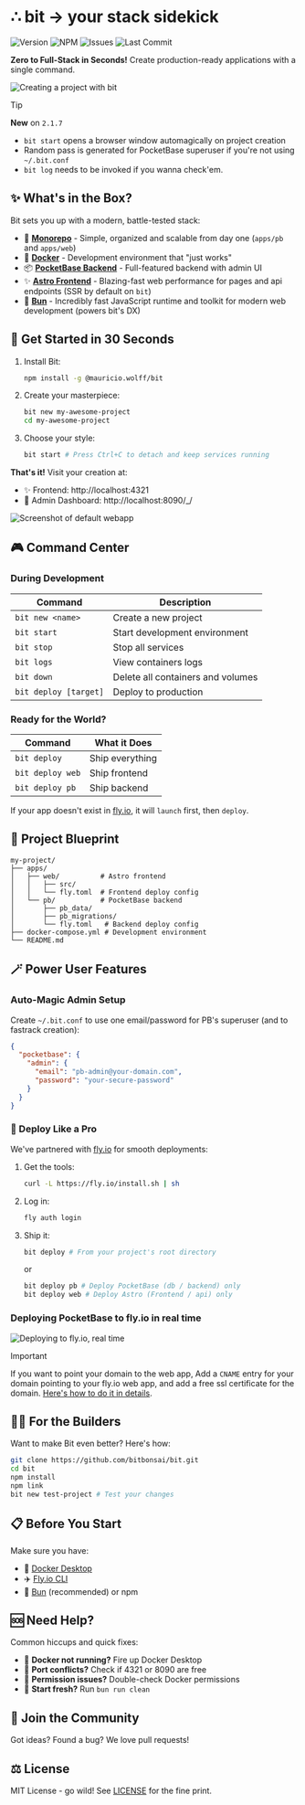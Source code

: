 # ∴ bit → your stack sidekick
![Version](https://img.shields.io/github/package-json/v/bitbonsai/bit?label=version) ![NPM](https://img.shields.io/npm/v/@mauricio.wolff/bit) ![Issues](https://img.shields.io/github/issues/bitbonsai/bit) ![Last Commit](https://img.shields.io/github/last-commit/bitbonsai/bit) 


**Zero to Full-Stack in Seconds!** Create production-ready applications with a single command.

![Creating a project with bit](https://raw.githubusercontent.com/bitbons-ai/bit/refs/heads/main/bit-demo.gif)

> [!TIP]
> **New** on `2.1.7`
> - `bit start` opens a browser window automagically on project creation
> -  Random pass is generated for PocketBase superuser if you're not using `~/.bit.conf`
> - `bit log` needs to be invoked if you wanna check'em.

## ✨ What's in the Box?

Bit sets you up with a modern, battle-tested stack:

- 🌿 **[Monorepo](https://monorepo.tools/)** - Simple, organized and scalable from day one (`apps/pb` and `apps/web`)
- 🐋 **[Docker](https://www.docker.com/)** - Development environment that "just works"
- 📦 **[PocketBase Backend](https://pocketbase.io/)** - Full-featured backend with admin UI
- ✨ **[Astro Frontend](https://astro.build/)** - Blazing-fast web performance for pages and api endpoints (SSR by default on `bit`)
- 🍞 **[Bun](https://bun.sh/)** - Incredibly fast JavaScript runtime and toolkit for modern web development (powers bit's DX)

## 🚀 Get Started in 30 Seconds

1. Install Bit:

   ```bash
   npm install -g @mauricio.wolff/bit
   ```

2. Create your masterpiece:

   ```bash
   bit new my-awesome-project
   cd my-awesome-project
   ```

3. Choose your style:
   ```bash
   bit start # Press Ctrl+C to detach and keep services running
   ```

**That's it!** Visit your creation at:

- ✨ Frontend: http://localhost:4321
- 👔 Admin Dashboard: http://localhost:8090/\_/

![Screenshot of default webapp](https://raw.githubusercontent.com/bitbons-ai/bit/refs/heads/main/bit-web.webp)

## 🎮 Command Center

### During Development

| Command                 | Description                     |
|------------------------|---------------------------------|
| `bit new <name>`       | Create a new project           |
| `bit start`           | Start development environment   |
| `bit stop`            | Stop all services              |
| `bit logs`            | View containers logs              |
| `bit down`            | Delete all containers and volumes    |
| `bit deploy [target]` | Deploy to production           |

### Ready for the World?

| Command          | What it Does    |
| ---------------- | --------------- |
| `bit deploy`     | Ship everything |
| `bit deploy web` | Ship frontend   |
| `bit deploy pb`  | Ship backend    |

If your app doesn't exist in [fly.io](https://fly.io), it will `launch` first, then `deploy`.

## 📐 Project Blueprint

```
my-project/
├── apps/
│   ├── web/          # Astro frontend
│   │   ├── src/
│   │   └── fly.toml  # Frontend deploy config
│   └── pb/           # PocketBase backend
│       ├── pb_data/
│       ├── pb_migrations/
│       └── fly.toml   # Backend deploy config
├── docker-compose.yml # Development environment
└── README.md
```

## 🪄 Power User Features

### Auto-Magic Admin Setup

Create `~/.bit.conf` to use one email/password for PB's superuser (and to fastrack creation):

```json
{
  "pocketbase": {
    "admin": {
      "email": "pb-admin@your-domain.com",
      "password": "your-secure-password"
    }
  }
}
```

### 🚢 Deploy Like a Pro

We've partnered with [fly.io](https://fly.io) for smooth deployments:

1. Get the tools:

   ```bash
   curl -L https://fly.io/install.sh | sh
   ```

2. Log in:

   ```bash
   fly auth login
   ```

3. Ship it:
   ```bash
   bit deploy # From your project's root directory
   ```
   or
   ```bash
   bit deploy pb # Deploy PocketBase (db / backend) only
   bit deploy web # Deploy Astro (Frontend / api) only
   ```

### Deploying PocketBase to fly.io in real time

![Deploying to fly.io, real time](https://raw.githubusercontent.com/bitbons-ai/bit/refs/heads/main/bit-deploy-pb.gif)

> [!IMPORTANT]
> If you want to point your domain to the web app, Add a `CNAME` entry for your domain pointing to your fly.io web app, and add a free ssl certificate for the domain.
> [Here's how to do it in details](https://fly.io/docs/networking/custom-domain/).

## 🧑‍💻 For the Builders

Want to make Bit even better? Here's how:

```bash
git clone https://github.com/bitbonsai/bit.git
cd bit
npm install
npm link
bit new test-project # Test your changes
```

## 📋 Before You Start

Make sure you have:

- 🐋 [Docker Desktop](https://www.docker.com/products/docker-desktop)
- ✈️ [Fly.io CLI](https://fly.io/docs/hands-on/install-flyctl/)
- 🍞 [Bun](https://bun.sh/) (recommended) or npm

## 🆘 Need Help?

Common hiccups and quick fixes:

- 🐋 **Docker not running?** Fire up Docker Desktop
- 🔌 **Port conflicts?** Check if 4321 or 8090 are free
- 🔐 **Permission issues?** Double-check Docker permissions
- 🫧 **Start fresh?** Run `bun run clean`

## 🤝 Join the Community

Got ideas? Found a bug? We love pull requests!

## ⚖️ License

MIT License - go wild! See [LICENSE](LICENSE) for the fine print.
